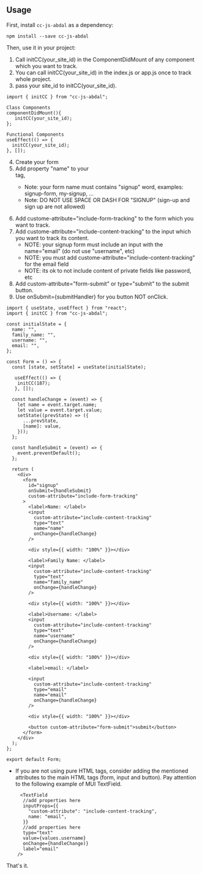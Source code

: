 ## Usage

First, install `cc-js-abdal` as a dependency:

```shell
npm install --save cc-js-abdal
```

Then, use it in your project:

1. Call initCC(your_site_id) in the ComponentDidMount of any component which you want to track.
2. You can call initCC(your_site_id) in the index.js or app.js once to track whole project.
3. pass your site_id to initCC(your_site_id).

```react
import { initCC } from "cc-js-abdal";

Class Components
componentDidMount(){
   initCC(your_site_id); 
};

Functional Components
useEffect(() => {
  initCC(your_site_id);
}, []);
```

4. Create your form
5. Add property "name" to your <form> tag, 
   * Note: your form name must contains "signup" word, examples: signup-form, my-signup, ...
   * Note: DO NOT USE SPACE OR DASH FOR "SIGNUP" (sign-up and sign up are not allowed)
6. Add custome-attribute="include-form-tracking" to the form which you want to track.
7. Add custome-attribute="include-content-tracking" to the input which you want to track its content.
   * NOTE: your signup form must include an input with the name="email" (do not use "username", etc)
   * NOTE: you must add custome-attribute="include-content-tracking" for the email field
   * NOTE: its ok to not include content of private fields like password, etc
8. Add custom-attribute="form-submit" or type="submit" to the submit button.
8. Use onSubmit={submitHandler} for you button NOT onClick.
    
```
import { useState, useEffect } from "react";
import { initCC } from "cc-js-abdal";

const initialState = {
  name: "",
  family_name: "",
  username: "",
  email: "",
};

const Form = () => {
  const [state, setState] = useState(initialState);
    
   useEffect(() => {
    initCC(187);
   }, []);
   
  const handleChange = (event) => {
    let name = event.target.name;
    let value = event.target.value;
    setState((prevState) => ({
      ...prevState,
      [name]: value,
    }));
  };

  const handleSubmit = (event) => {
    event.preventDefault();
  };

  return (
    <div>
      <form
        id="signup"
        onSubmit={handleSubmit}
        custom-attribute="include-form-tracking"
      >
        <label>Name: </label>
        <input
          custom-attribute="include-content-tracking"
          type="text"
          name="name"
          onChange={handleChange}
        />

        <div style={{ width: "100%" }}></div>

        <label>Family Name: </label>
        <input
          custom-attribute="include-content-tracking"
          type="text"
          name="family_name"
          onChange={handleChange}
        />

        <div style={{ width: "100%" }}></div>

        <label>Username: </label>
        <input
          custom-attribute="include-content-tracking"
          type="text"
          name="username"
          onChange={handleChange}
        />

        <div style={{ width: "100%" }}></div>

        <label>email: </label>

        <input
          custom-attribute="include-content-tracking"
          type="email"
          name="email"
          onChange={handleChange}
        />

        <div style={{ width: "100%" }}></div>

        <button custom-attribute="form-submit">submit</button>
      </form>
    </div>
  );
};

export default Form;
```

* If you are not using pure HTML tags, consider adding the mentioned attributes to the main HTML tags (form, input and button).
 Pay attention to the following example of MUI TextField.
```
     <TextField
      //add properties here
      inputProps={{
        "custom-attribute": "include-content-tracking",
        name: "email",
      }}
      //add properties here
      type="text"
      value={values.username}
      onChange={handleChange)}
      label="email"
    />

```
That's it.

